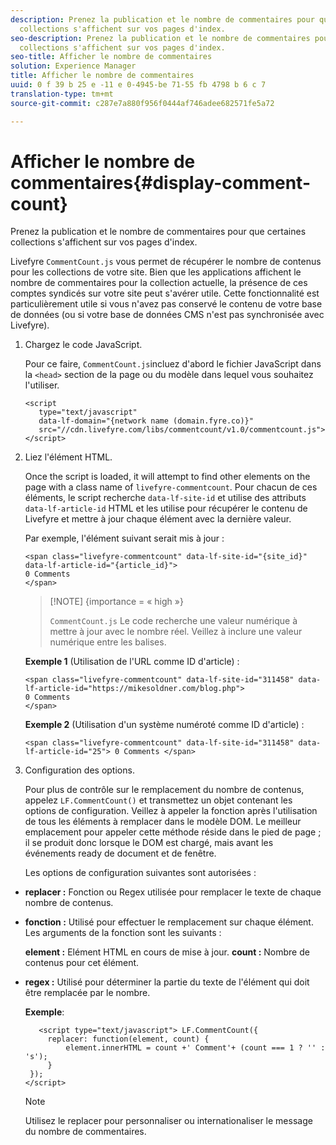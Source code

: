 ```yaml
---
description: Prenez la publication et le nombre de commentaires pour que certaines
  collections s'affichent sur vos pages d'index.
seo-description: Prenez la publication et le nombre de commentaires pour que certaines
  collections s'affichent sur vos pages d'index.
seo-title: Afficher le nombre de commentaires
solution: Experience Manager
title: Afficher le nombre de commentaires
uuid: 0 f 39 b 25 e -11 e 0-4945-be 71-55 fb 4798 b 6 c 7
translation-type: tm+mt
source-git-commit: c287e7a880f956f0444af746adee682571fe5a72

---
```



# Afficher le nombre de commentaires{#display-comment-count}

Prenez la publication et le nombre de commentaires pour que certaines collections s'affichent sur vos pages d'index.

Livefyre `CommentCount.js` vous permet de récupérer le nombre de contenus pour les collections de votre site. Bien que les applications affichent le nombre de commentaires pour la collection actuelle, la présence de ces comptes syndicés sur votre site peut s'avérer utile. Cette fonctionnalité est particulièrement utile si vous n'avez pas conservé le contenu de votre base de données (ou si votre base de données CMS n'est pas synchronisée avec Livefyre).

1. Chargez le code JavaScript.

   Pour ce faire, `CommentCount.js`incluez d'abord le fichier JavaScript dans la `<head>` section de la page ou du modèle dans lequel vous souhaitez l'utiliser.

   ```
   <script 
      type="text/javascript" 
      data-lf-domain="{network name (domain.fyre.co)}" 
      src="//cdn.livefyre.com/libs/commentcount/v1.0/commentcount.js"> 
   </script>
   ```

1. Liez l'élément HTML.

   Once the script is loaded, it will attempt to find other elements on the page with a class name of `livefyre-commentcount`. Pour chacun de ces éléments, le script recherche `data-lf-site-id` et utilise des attributs `data-lf-article-id` HTML et les utilise pour récupérer le contenu de Livefyre et mettre à jour chaque élément avec la dernière valeur.

   Par exemple, l'élément suivant serait mis à jour :

   ```
   <span class="livefyre-commentcount" data-lf-site-id="{site_id}" data-lf-article-id="{article_id}"> 
   0 Comments  
   </span>
   ```

   >[!NOTE] {importance = « high »}
   >
   >`CommentCount.js` Le code recherche une valeur numérique à mettre à jour avec le nombre réel. Veillez à inclure une valeur numérique entre les balises.

   **Exemple 1** (Utilisation de l'URL comme ID d'article) :

   ```
   <span class="livefyre-commentcount" data-lf-site-id="311458" data-lf-article-id="https://mikesoldner.com/blog.php">  
   0 Comments  
   </span>
   ```

   **Exemple 2** (Utilisation d'un système numéroté comme ID d'article) :

   ```
   <span class="livefyre-commentcount" data-lf-site-id="311458" data-lf-article-id="25"> 0 Comments </span>
   ```

1. Configuration des options.

   Pour plus de contrôle sur le remplacement du nombre de contenus, appelez `LF.CommentCount()` et transmettez un objet contenant les options de configuration. Veillez à appeler la fonction après l'utilisation de tous les éléments à remplacer dans le modèle DOM. Le meilleur emplacement pour appeler cette méthode réside dans le pied de page ; il se produit donc lorsque le DOM est chargé, mais avant les événements ready de document et de fenêtre.

   Les options de configuration suivantes sont autorisées :

* **replacer :** Fonction ou Regex utilisée pour remplacer le texte de chaque nombre de contenus.

* **fonction :** Utilisé pour effectuer le remplacement sur chaque élément. Les arguments de la fonction sont les suivants :

   **element :** Elément HTML en cours de mise à jour.
   **count :** Nombre de contenus pour cet élément.

* **regex :** Utilisé pour déterminer la partie du texte de l'élément qui doit être remplacée par le nombre.

   **Exemple**:

   ```
      <script type="text/javascript"> LF.CommentCount({ 
        replacer: function(element, count) { 
            element.innerHTML = count +' Comment'+ (count === 1 ? '' : 's'); 
        } 
    }); 
   </script>
   ```

   >[!NOTE]
   >
   >Utilisez le replacer pour personnaliser ou internationaliser le message du nombre de commentaires.
